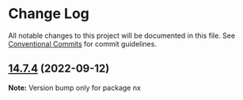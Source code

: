 # Change Log

All notable changes to this project will be documented in this file.
See [Conventional Commits](https://conventionalcommits.org) for commit guidelines.

## [14.7.4](https://github.com/nrwl/nx/compare/14.7.3...14.7.4) (2022-09-12)

**Note:** Version bump only for package nx
